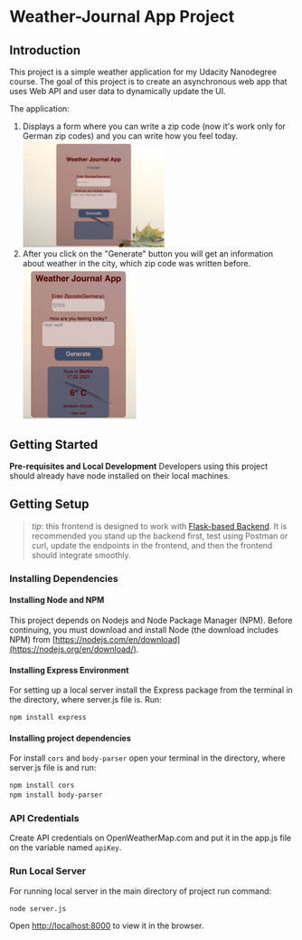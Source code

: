 # Weather-Journal App Project

## **Introduction**

This project is a simple weather application for my Udacity Nanodegree course.
The goal of this project is to create an asynchronous web app that uses Web API and user data to dynamically update the UI.

The application:

1. Displays a form where you can write a zip code (now it's work only for German zip codes) and you can write how you feel today.
   <img src="img/app.png" width="250"/>
2. After you click on the "Generate" button you will get an information about weather in the city, which zip code was written before.
   <img src="img/result.png" width="200"/>

## **Getting Started**

**Pre-requisites and Local Development**
Developers using this project should already have node installed on their local machines.

## Getting Setup

> _tip_: this frontend is designed to work with [Flask-based Backend](../backend). It is recommended you stand up the backend first, test using Postman or curl, update the endpoints in the frontend, and then the frontend should integrate smoothly.

### Installing Dependencies

#### Installing Node and NPM

This project depends on Nodejs and Node Package Manager (NPM). Before continuing, you must download and install Node (the download includes NPM) from [https://nodejs.com/en/download](https://nodejs.org/en/download/).

#### Installing Express Environment

For setting up a local server install the Express package from the terminal in the directory, where server.js file is. Run:

```bash
npm install express
```

#### Installing project dependencies

For install `cors` and `body-parser` open your terminal in the directory, where server.js file is and run:

```bash
npm install cors
npm install body-parser
```

### API Credentials

Create API credentials on OpenWeatherMap.com and put it in the app.js file on the variable named `apiKey`.

### Run Local Server

For running local server in the main directory of project run command:

```bash
node server.js
```

Open [http://localhost:8000](http://localhost:8000) to view it in the browser.
